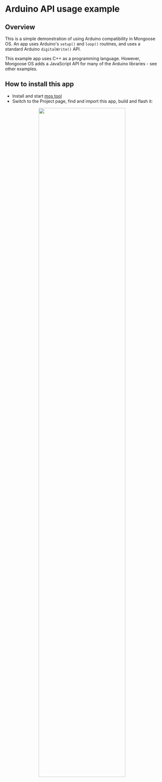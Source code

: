 # Arduino API usage example

## Overview

This is a simple demonstration of using Arduino compatibility in
Mongoose OS. An app uses Arduino's `setup()` and `loop()` routines,
and uses a standard Arduino `digitalWrite()` API.

This example app uses C++ as a programming language. However, Mongoose OS
adds a JavaScript API for many of the Arduino libraries - see other examples.

## How to install this app

- Install and start [mos tool](https://mongoose-os.com/software.html)
- Switch to the Project page, find and import this app, build and flash it:

<p align="center">
  <img src="https://mongoose-os.com/images/app1.gif" width="75%">
</p>
